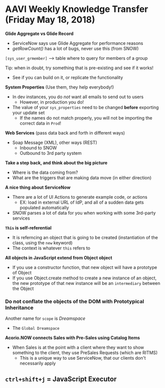 # AAVI Weekly Knowledge Transfer (Friday May 18, 2018)

**Glide Aggregate vs Glide Record**
- ServiceNow says use Glide Aggregate for performance reasons
- _getRowCount()_ has a lot of bugs, never use this (from SNOW)

`[sys_user_grmember]` --> table where to query for members of a group


Tip: when in doubt, try something that is pre-existing and see if it works!
- See if you can build on it, or replicate the functionality

**System Properties** (Use them, they help everybody!)
- In dev instances, you do _not_ want all emails to send out to users
  - However, in production you do!
- The value of your `sys_properties` need to be changed **before** exporting your update set
  - If the names do not match properly, you will not be importing the correct data in `Prod`!

**Web Services** (pass data back and forth in different ways)
- Soap Message (XML), other ways (REST)
  - Inbound to SNOW
  - Outbound to 3rd party system

**Take a step back, and think about the big picture**
- Where is the data coming from?
- What are the triggers that are making data move (in either direction)

**A nice thing about ServiceNow**
- There are a lot of UI Actions to generate example code, or actions
  - EX: load in external URL of IdP, and all of a sudden data gets populated automatically
- SNOW parses a lot of data for you when working with some 3rd-party services

**`This` is self-referential**
- It is referncing an object that is going to be created (instantiation of the class, 
  using the `new` keyword)
- The context is whatever `this` refers to

**All objects in JavaScript extend from Object object**
- If you use a constructor function, that new object will have a prototype of Object
- If you use Object.create method to create a new instance of an object, the new prototype of 
  that new instance will be an `intermediary` between the Object

### Do not conflate the objects of the DOM with Prototypical Inheritance

Another name for `scope` is _Dreamspace_
- The `Global Dreamspace`

**Acorio.NOW connects Sales with Pre-Sales using Catalog Items**
- When Sales is at the point with a client where they want to show something to the client,
  they use PreSales Requests (which are RITMS)
  - This is a unique way to use ServiceNow, that our clients don't necessarily apply


## `ctrl+shift+j` = JavaScript Executor

